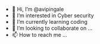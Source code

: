 - 👋 Hi, I’m @avipingale
- 👀 I’m interested in Cyber security
- 🌱 I’m currently learning coding
- 💞️ I’m looking to collaborate on ...
- 📫 How to reach me ...

<!---
avipingale/avipingale is a ✨ special ✨ repository because its `README.md` (this file) appears on your GitHub profile.
You can click the Preview link to take a look at your changes.
--->
